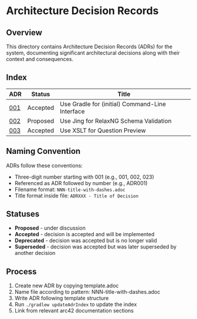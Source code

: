 <!--
File: /arc42-doc/decisions/README.md
Purpose: Provides an index of all Architecture Decision Records (ADRs) and explains the ADR process.
-->

# Architecture Decision Records

## Overview

This directory contains Architecture Decision Records (ADRs) for the system, documenting significant architectural decisions along with their context and consequences.

## Index

<!-- BEGIN-ADR-INDEX - autogenerated, manual edits will be lost -->
| ADR | Status | Title |
|--|--|-------|
| [001](001-use-gradle-for-command-line-interface.adoc) | Accepted | Use Gradle for (initial) Command-Line Interface |
| [002](002-use-jing-for-relaxvNG-schema-validation.adoc) | Proposed | Use Jing for RelaxNG Schema Validation |
| [003](003-use-xslt-for-question-preview.adoc) | Accepted | Use XSLT for Question Preview |
<!-- END-ADR-INDEX -->

## Naming Convention

ADRs follow these conventions:

* Three-digit number starting with 001 (e.g., 001, 002, 023)
* Referenced as ADR followed by number (e.g., ADR001)
* Filename format: `NNN-title-with-dashes.adoc`
* Title format inside file: `ADRXXX - Title of Decision`

## Statuses

- **Proposed** - under discussion
- **Accepted** - decision is accepted and will be implemented
- **Deprecated** - decision was accepted but is no longer valid
- **Superseded** - decision was accepted but was later superseded by another decision

## Process

1. Create new ADR by copying template.adoc
2. Name file according to pattern: NNN-title-with-dashes.adoc
3. Write ADR following template structure
4. Run `./gradlew updateAdrIndex` to update the index
5. Link from relevant arc42 documentation sections


<!--
Implementation Notes:
- This file serves as the master index for all ADRs
- Will be used to generate section 09-decisions.md in the arc42 documentation
- Should be kept up to date as new ADRs are added
- Links between ADRs should be maintained here
-->